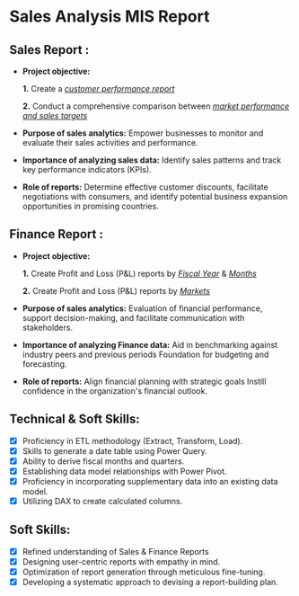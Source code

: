 # Sales Analysis MIS Report


## Sales Report :


- **Project objective:** 

    **1.** Create a _[customer performance report](https://github.com/shubh-vaishnav/Sales_Analysis_MIS_Report/blob/master/reports/Net%20Sales%20Performance.pdf)_ 

    **2.** Conduct a comprehensive comparison between _[market performance and sales targets](https://github.com/shubh-vaishnav/Sales_Analysis_MIS_Report/blob/master/reports/Total%20Sales%20Tragets%20by%20Country.pdf)_

- **Purpose of sales analytics:** Empower businesses to monitor and evaluate their sales activities and performance.

- **Importance of analyzing sales data:** Identify sales patterns and track key performance indicators (KPIs).

- **Role of reports:** Determine effective customer discounts, facilitate negotiations with consumers, and identify potential business expansion opportunities in promising countries.


## Finance Report :

- **Project objective:** 

    **1.** Create Profit and Loss (P&L) reports by _[Fiscal Year](https://github.com/shubh-vaishnav/Sales_Analysis_MIS_Report/blob/master/reports/Total%20Profit%20%26%20Loss%20by%20Fiscal%20Year.pdf)_ & _[Months](https://github.com/shubh-vaishnav/Sales_Analysis_MIS_Report/blob/master/reports/Total%20Profit%20%26%20Loss%20by%20Fiscal%20Months.pdf)_ 

   **2.** Create Profit and Loss (P&L) reports by _[Markets](https://github.com/shubh-vaishnav/Sales_Analysis_MIS_Report/blob/master/reports/Total%20Sales%20Tragets%20by%20Country.pdf)_

- **Purpose of sales analytics:** Evaluation of financial performance, support decision-making, and facilitate communication with stakeholders.

- **Importance of analyzing Finance data:** Aid in benchmarking against industry peers and previous periods Foundation for budgeting and forecasting.

- **Role of reports:** Align financial planning with strategic goals Instill confidence in the organization's financial outlook.


## Technical & Soft Skills:
- [x]	Proficiency in ETL methodology (Extract, Transform, Load).
- [x]	Skills to generate a date table using Power Query.
- [x]	Ability to derive fiscal months and quarters.
- [x]	Establishing data model relationships with Power Pivot.
- [x]	Proficiency in incorporating supplementary data into an existing data model.
- [x]	Utilizing DAX to create calculated columns.

## Soft Skills:
- [x]	Refined understanding of Sales & Finance Reports
- [x]	Designing user-centric reports with empathy in mind.
- [x]	Optimization of report generation through meticulous fine-tuning.
- [x]	Developing a systematic approach to devising a report-building plan.
